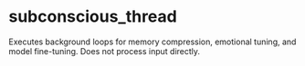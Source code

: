 # subconscious_thread

Executes background loops for memory compression, emotional tuning, and model fine-tuning. Does not process input directly.